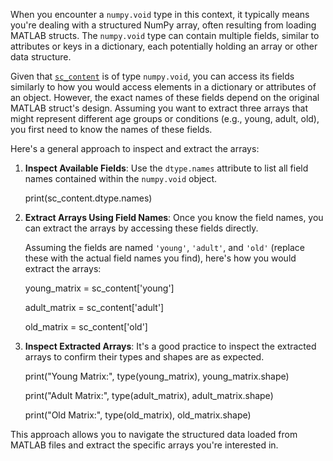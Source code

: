 When you encounter a `numpy.void` type in this context, it typically means you're dealing with a structured NumPy array, often resulting from loading MATLAB structs. The `numpy.void` type can contain multiple fields, similar to attributes or keys in a dictionary, each potentially holding an array or other data structure.

Given that [`sc_content`](vscode-file://vscode-app/c:/Users/barbo/AppData/Local/Programs/Microsoft%20VS%20Code/resources/app/out/vs/code/electron-sandbox/workbench/workbench.html "GNN.py") is of type `numpy.void`, you can access its fields similarly to how you would access elements in a dictionary or attributes of an object. However, the exact names of these fields depend on the original MATLAB struct's design. Assuming you want to extract three arrays that might represent different age groups or conditions (e.g., young, adult, old), you first need to know the names of these fields.

Here's a general approach to inspect and extract the arrays:

1. **Inspect Available Fields**: Use the `dtype.names` attribute to list all field names contained within the `numpy.void` object.
    
    print(sc_content.dtype.names)
    
2. **Extract Arrays Using Field Names**: Once you know the field names, you can extract the arrays by accessing these fields directly.
    
    Assuming the fields are named `'young'`, `'adult'`, and `'old'` (replace these with the actual field names you find), here's how you would extract the arrays:
    
    young_matrix = sc_content['young']
    
    adult_matrix = sc_content['adult']
    
    old_matrix = sc_content['old']
    
3. **Inspect Extracted Arrays**: It's a good practice to inspect the extracted arrays to confirm their types and shapes are as expected.
    
    print("Young Matrix:", type(young_matrix), young_matrix.shape)
    
    print("Adult Matrix:", type(adult_matrix), adult_matrix.shape)
    
    print("Old Matrix:", type(old_matrix), old_matrix.shape)
    

This approach allows you to navigate the structured data loaded from MATLAB files and extract the specific arrays you're interested in.